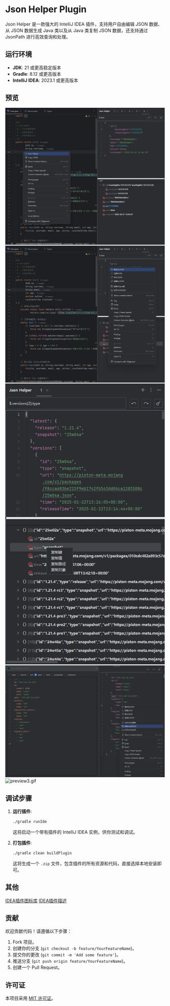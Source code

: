 # Json Helper Plugin

Json Helper 是一款强大的 IntelliJ IDEA 插件，支持用户自由编辑 JSON 数据、从 JSON 数据生成 Java 类以及从 Java 类复制 JSON
数据，还支持通过 JsonPath 进行高效查询和处理。

## 运行环境

- **JDK**: 21 或更高稳定版本
- **Gradle**: 8.12 或更高版本
- **IntelliJ IDEA**: 2023.1 或更高版本

## 预览

![preview1.png](doc/preview1.png)
![preview2.png](doc/preview2.png)
![preview4.png](doc/preview4.png)
![preview5.png](doc/preview5.png)
![preview3.gif](doc/preview3.gif)

## 调试步骤

1. **运行插件**:
   ```bash
   ./gradle runIde
   ```
   这将启动一个带有插件的 IntelliJ IDEA 实例，供你测试和调试。

2. **打包插件**:
   ```bash
   ./gradle clean buildPlugin
   ```
   这将生成一个 `.zip` 文件，包含插件的所有资源和代码，直接选择本地安装即可。

## 其他

[IDEA插件图标库](https://intellij-icons.jetbrains.design)
[IDEA插件描述](https://plugins.jetbrains.com/docs/intellij/plugin-dependencies.html#locating-plugin-id-and-preparing-sandbox)

## 贡献

欢迎贡献代码！请遵循以下步骤：

1. Fork 项目。
2. 创建你的分支 (`git checkout -b feature/YourFeatureName`)。
3. 提交你的更改 (`git commit -m 'Add some feature'`)。
4. 推送分支 (`git push origin feature/YourFeatureName`)。
5. 创建一个 Pull Request。

## 许可证

本项目采用 [MIT 许可证](LICENSE)。